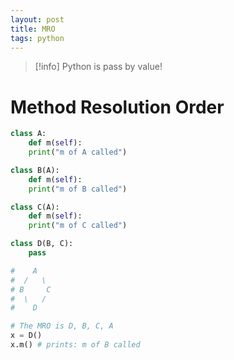 ```yaml
---
layout: post
title: MRO
tags: python
---
```


>[!info] Python is pass by value!


# Method Resolution Order

```python
class A:
	def m(self):
	print("m of A called")

class B(A):
	def m(self):
	print("m of B called")

class C(A):
	def m(self):
	print("m of C called")

class D(B, C): 
	pass

#    A
#  /   \
# B     C
#  \   /
#    D

# The MRO is D, B, C, A
x = D()
x.m() # prints: m of B called
```
